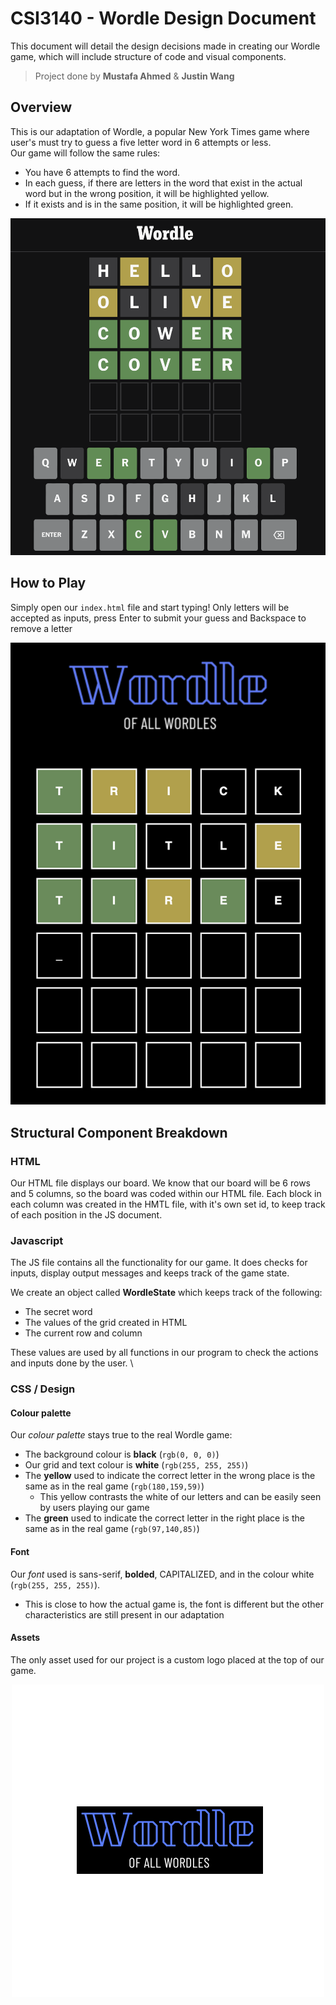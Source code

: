 # CSI3140 - Wordle Design Document
This document will detail the design decisions made in creating our Wordle game, which will include structure of code and visual components.
> Project done by **Mustafa Ahmed** & **Justin Wang**

## Overview
This is our adaptation of Wordle, a popular New York Times game where user's must try to guess a five letter word in 6 attempts or less. \
Our game will follow the same rules: 
- You have 6 attempts to find the word. 
- In each guess, if there are letters in the word that exist in the actual word but in the wrong position, it will be highlighted yellow. 
- If it exists and is in the same position, it will be highlighted green.
<picture>
 <source media="(prefers-color-scheme: dark)" srcset="../docs/wordle_example.png">
 <source media="(prefers-color-scheme: light)" srcset="../docs/wordle_example.png">
 <img alt="wordle" src="../docs/wordle_example.png">
</picture> 

## How to Play
Simply open our `index.html` file and start typing! Only letters will be accepted as inputs, press Enter to submit your guess and Backspace to remove a letter
<p align="center">
  <img src="../docs/our_wordle.png" alt="our wordle"/>
</p>

## Structural Component Breakdown

### HTML
Our HTML file displays our board. We know that our board will be 6 rows and 5 columns, so the board was coded within our HTML file. Each block in each column was created in the HMTL file, with it's own set id, to keep track of each position in the JS document.

### Javascript
The JS file contains all the functionality for our game. It does checks for inputs, display output messages and keeps track of the game state.

We create an object called **WordleState** which keeps track of the following:
- The secret word
- The values of the grid created in HTML
- The current row and column 

These values are used by all functions in our program to check the actions and inputs done by the user. \

### CSS / Design
#### Colour palette
Our _colour palette_ stays true to the real Wordle game: 
- The background colour is **black** (`rgb(0, 0, 0)`)
- Our grid and text colour is **white** (`rgb(255, 255, 255)`)
- The **yellow** used to indicate the correct letter in the wrong place is the same as in the real game (`rgb(180,159,59)`)
    - This yellow contrasts the white of our letters and can be easily seen by users playing our game
- The **green** used to indicate the correct letter in the right place is the same as in the real game (`rgb(97,140,85)`) 

#### Font
Our _font_ used is sans-serif, **bolded**, CAPITALIZED, and in the colour white (`rgb(255, 255, 255)`).
- This is close to how the actual game is, the font is different but the other characteristics are still present in our adaptation

#### Assets
The only asset used for our project is a custom logo placed at the top of our game.
<p align="center">
  <img src="../docs/wordle_title.png" alt="Wordle_title"/>
</p>